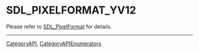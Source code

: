 # SDL_PIXELFORMAT_YV12

Please refer to [SDL_PixelFormat](SDL_PixelFormat) for details.

----
[CategoryAPI](CategoryAPI), [CategoryAPIEnumerators](CategoryAPIEnumerators)

